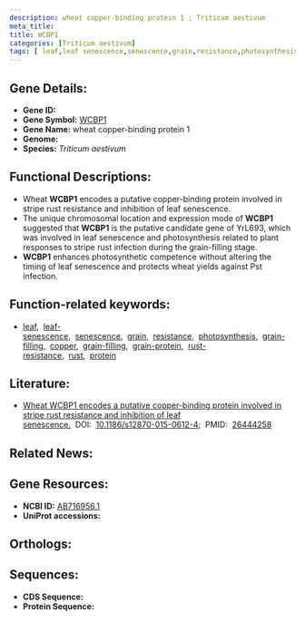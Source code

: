 ```yaml
---
description: wheat copper-binding protein 1 ; Triticum aestivum
meta_title:
title: WCBP1
categories: [Triticum aestivum]
tags: [ leaf,leaf senescence,senescence,grain,resistance,photosynthesis,grain filling,copper,grain-filling,grain protein,rust resistance,rust,protein ]
---
```


## Gene Details:
- **Gene ID:** []()
- **Gene Symbol:** <u>WCBP1</u>
- **Gene Name:** wheat copper-binding protein 1
- **Genome:** []()
- **Species:** *Triticum aestivum*

## Functional Descriptions:
   - Wheat **WCBP1** encodes a putative copper-binding protein involved in stripe rust resistance and inhibition of leaf senescence.
   - The unique chromosomal location and expression mode of **WCBP1** suggested that **WCBP1** is the putative candidate gene of YrL693, which was involved in leaf senescence and photosynthesis related to plant responses to stripe rust infection during the grain-filling stage.
   - **WCBP1** enhances photosynthetic competence without altering the timing of leaf senescence and protects wheat yields against Pst infection.

## Function-related keywords:
   - [leaf](/tags/leaf/),&nbsp;&nbsp;[leaf-senescence](/tags/leaf-senescence/),&nbsp;&nbsp;[senescence](/tags/senescence/),&nbsp;&nbsp;[grain](/tags/grain/),&nbsp;&nbsp;[resistance](/tags/resistance/),&nbsp;&nbsp;[photosynthesis](/tags/photosynthesis/),&nbsp;&nbsp;[grain-filling](/tags/grain-filling/),&nbsp;&nbsp;[copper](/tags/copper/),&nbsp;&nbsp;[grain-filling](/tags/grain-filling/),&nbsp;&nbsp;[grain-protein](/tags/grain-protein/),&nbsp;&nbsp;[rust-resistance](/tags/rust-resistance/),&nbsp;&nbsp;[rust](/tags/rust/),&nbsp;&nbsp;[protein](/tags/protein/)

## Literature:
   - [Wheat WCBP1 encodes a putative copper-binding protein involved in stripe rust resistance and inhibition of leaf senescence.](https://doi.org/10.1186/s12870-015-0612-4)&nbsp;&nbsp;DOI:&nbsp;&nbsp;[10.1186/s12870-015-0612-4](https://doi.org/10.1186/s12870-015-0612-4);&nbsp;&nbsp;PMID:&nbsp;&nbsp;[26444258](https://pubmed.ncbi.nlm.nih.gov/26444258/)

## Related News:

## Gene Resources:
- **NCBI ID:**  [AB716956.1](https://www.ncbi.nlm.nih.gov/gene/?term=AB716956.1)
- **UniProt accessions:**  [](https://www.uniprot.org/uniprotkb//entry)

## Orthologs:

## Sequences:
- **CDS Sequence:**
- **Protein Sequence:**

